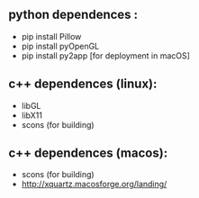 python dependences : 
----------------------------
* pip install Pillow
* pip install pyOpenGL
* pip install py2app  [for deployment in macOS]

c++ dependences (linux): 
----------------------------
* libGL
* libX11
* scons (for building)

c++ dependences (macos): 
----------------------------
* scons (for building) 
* http://xquartz.macosforge.org/landing/
